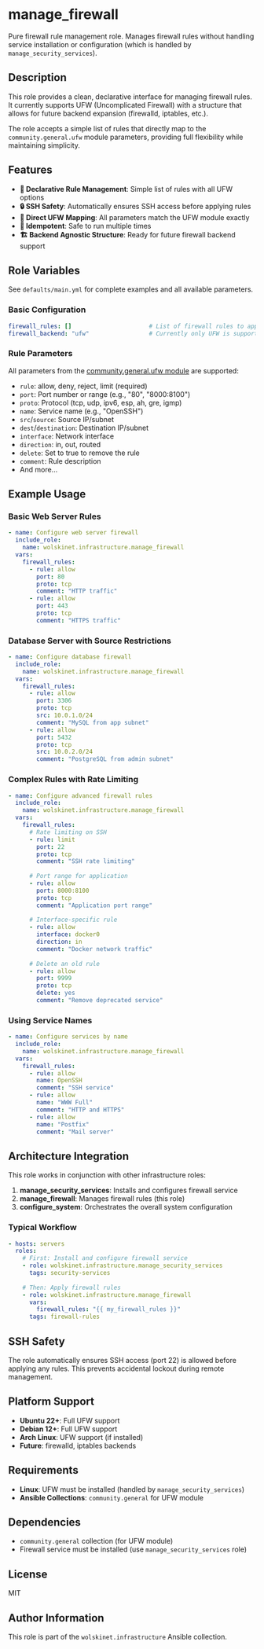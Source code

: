 # manage_firewall

Pure firewall rule management role. Manages firewall rules without handling service installation or configuration (which is handled by `manage_security_services`).

## Description

This role provides a clean, declarative interface for managing firewall rules. It currently supports UFW (Uncomplicated Firewall) with a structure that allows for future backend expansion (firewalld, iptables, etc.).

The role accepts a simple list of rules that directly map to the `community.general.ufw` module parameters, providing full flexibility while maintaining simplicity.

## Features

- **📝 Declarative Rule Management**: Simple list of rules with all UFW options
- **🔒 SSH Safety**: Automatically ensures SSH access before applying rules
- **🎯 Direct UFW Mapping**: All parameters match the UFW module exactly
- **🔄 Idempotent**: Safe to run multiple times
- **🏗️ Backend Agnostic Structure**: Ready for future firewall backend support

## Role Variables

See `defaults/main.yml` for complete examples and all available parameters.

### Basic Configuration

```yaml
firewall_rules: []                      # List of firewall rules to apply
firewall_backend: "ufw"                 # Currently only UFW is supported
```

### Rule Parameters

All parameters from the [community.general.ufw module](https://docs.ansible.com/ansible/latest/collections/community/general/ufw_module.html) are supported:

- `rule`: allow, deny, reject, limit (required)
- `port`: Port number or range (e.g., "80", "8000:8100")
- `proto`: Protocol (tcp, udp, ipv6, esp, ah, gre, igmp)
- `name`: Service name (e.g., "OpenSSH")
- `src`/`source`: Source IP/subnet
- `dest`/`destination`: Destination IP/subnet
- `interface`: Network interface
- `direction`: in, out, routed
- `delete`: Set to true to remove the rule
- `comment`: Rule description
- And more...

## Example Usage

### Basic Web Server Rules

```yaml
- name: Configure web server firewall
  include_role:
    name: wolskinet.infrastructure.manage_firewall
  vars:
    firewall_rules:
      - rule: allow
        port: 80
        proto: tcp
        comment: "HTTP traffic"
      - rule: allow
        port: 443
        proto: tcp
        comment: "HTTPS traffic"
```

### Database Server with Source Restrictions

```yaml
- name: Configure database firewall
  include_role:
    name: wolskinet.infrastructure.manage_firewall
  vars:
    firewall_rules:
      - rule: allow
        port: 3306
        proto: tcp
        src: 10.0.1.0/24
        comment: "MySQL from app subnet"
      - rule: allow
        port: 5432
        proto: tcp
        src: 10.0.2.0/24
        comment: "PostgreSQL from admin subnet"
```

### Complex Rules with Rate Limiting

```yaml
- name: Configure advanced firewall rules
  include_role:
    name: wolskinet.infrastructure.manage_firewall
  vars:
    firewall_rules:
      # Rate limiting on SSH
      - rule: limit
        port: 22
        proto: tcp
        comment: "SSH rate limiting"
      
      # Port range for application
      - rule: allow
        port: 8000:8100
        proto: tcp
        comment: "Application port range"
      
      # Interface-specific rule
      - rule: allow
        interface: docker0
        direction: in
        comment: "Docker network traffic"
      
      # Delete an old rule
      - rule: allow
        port: 9999
        proto: tcp
        delete: yes
        comment: "Remove deprecated service"
```

### Using Service Names

```yaml
- name: Configure services by name
  include_role:
    name: wolskinet.infrastructure.manage_firewall
  vars:
    firewall_rules:
      - rule: allow
        name: OpenSSH
        comment: "SSH service"
      - rule: allow
        name: "WWW Full"
        comment: "HTTP and HTTPS"
      - rule: allow
        name: "Postfix"
        comment: "Mail server"
```

## Architecture Integration

This role works in conjunction with other infrastructure roles:

1. **manage_security_services**: Installs and configures firewall service
2. **manage_firewall**: Manages firewall rules (this role)
3. **configure_system**: Orchestrates the overall system configuration

### Typical Workflow

```yaml
- hosts: servers
  roles:
    # First: Install and configure firewall service
    - role: wolskinet.infrastructure.manage_security_services
      tags: security-services
    
    # Then: Apply firewall rules
    - role: wolskinet.infrastructure.manage_firewall
      vars:
        firewall_rules: "{{ my_firewall_rules }}"
      tags: firewall-rules
```

## SSH Safety

The role automatically ensures SSH access (port 22) is allowed before applying any rules. This prevents accidental lockout during remote management.

## Platform Support

- **Ubuntu 22+**: Full UFW support
- **Debian 12+**: Full UFW support
- **Arch Linux**: UFW support (if installed)
- **Future**: firewalld, iptables backends

## Requirements

- **Linux**: UFW must be installed (handled by `manage_security_services`)
- **Ansible Collections**: `community.general` for UFW module

## Dependencies

- `community.general` collection (for UFW module)
- Firewall service must be installed (use `manage_security_services` role)

## License

MIT

## Author Information

This role is part of the `wolskinet.infrastructure` Ansible collection.